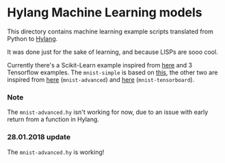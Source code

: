 # Hylang Machine Learning models

This directory contains machine learning example scripts translated
from Python to [Hylang](http://docs.hylang.org).

It was done just for the sake of learning, and because LISPs are sooo cool.

Currently there's a Scikit-Learn example inspired from [here](http://scikit-learn.org/stable/auto_examples/applications/plot_face_recognition.html#sphx-glr-auto-examples-applications-plot-face-recognition-py) and 3 Tensorflow examples.
The `mnist-simple` is based on [this](https://www.tensorflow.org/get_started/mnist/beginners), the other two are inspired from [here](https://github.com/aymericdamien/TensorFlow-Examples/blob/master/examples/3_NeuralNetworks/convolutional_network.py) (`mnist-advanced`) and [here](https://github.com/aymericdamien/TensorFlow-Examples/blob/master/examples/4_Utils/tensorboard_advanced.py) (`mnist-tensorboard`).

### Note
The `mnist-advanced.hy` isn't working for now, due to an issue with early return from a function in Hylang.

### 28.01.2018 update
The `mnist-advanced.hy` is working!
